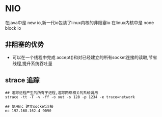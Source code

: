 # NIO

在java中是 new io,新一代io包装了linux内核的非阻塞io 在linux内核中是 none block io

## 非阻塞的优势

* 可以在一个线程中完成 accept()和对已经建立的所有socket连接的读取,节省线程,提升系统吞吐量

## strace 追踪

~~~shell
## 追踪进程产生的所有子进程,追踪网络相关的系统调用
strace -tt -T -v -ff -o out -s 128 -p 1234 -e trace=network

## 使用nc 建立socket连接
nc 192.168.162.4 9090

~~~
